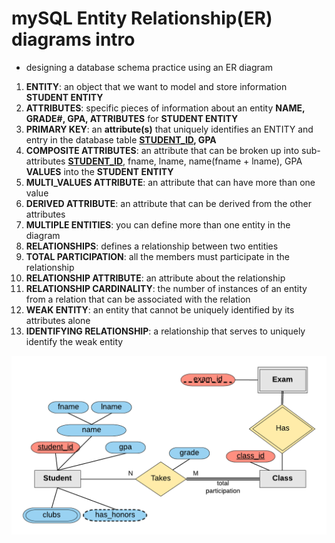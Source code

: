 # mySQL Entity Relationship(ER) diagrams intro

- designing a database schema practice using an ER diagram

1. **ENTITY**: an object that we want to model and store information **STUDENT ENTITY**
2. **ATTRIBUTES**: specific pieces of information about an entity **NAME, GRADE#, GPA, ATTRIBUTES** for **STUDENT ENTITY**
3. **PRIMARY KEY**: an **attribute(s)** that uniquely identifies an ENTITY and entry in the database table **<u>STUDENT_ID</u>, GPA**
4. **COMPOSITE ATTRIBUTES**: an attribute that can be broken up into sub-attributes <u>**STUDENT_ID**</u>, fname, lname, name(fname + lname), GPA **VALUES** into the **STUDENT ENTITY**
5. **MULTI_VALUES ATTRIBUTE**: an attribute that can have more than one value
6. **DERIVED ATTRIBUTE**: an attribute that can be derived from the other attributes
7. **MULTIPLE ENTITIES**: you can define more than one entity in the diagram
8. **RELATIONSHIPS**: defines a relationship between two entities
9. **TOTAL PARTICIPATION**: all the members must participate in the relationship
10. **RELATIONSHIP ATTRIBUTE**: an attribute about the relationship
11. **RELATIONSHIP CARDINALITY**: the number of instances of an entity from a relation that can be associated with the relation
12. **WEAK ENTITY**: an entity that cannot be uniquely identified by its attributes alone
13. **IDENTIFYING RELATIONSHIP**: a relationship that serves to uniquely identify the weak entity

![ER student diagram example](ER-diagram-student.png)
